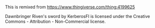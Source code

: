 This is remixed from https://www.thingiverse.com/thing:4199625


Dawnbringer Riven's sword by KerberosFI is licensed under the Creative Commons -
Attribution - Non-Commercial license.
